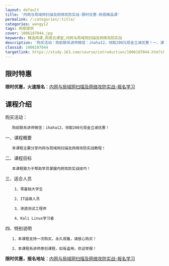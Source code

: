 ```yaml
---
layout: default
title: '内网与局域网扫描及网络攻防实战-限时优惠-网易精品课'
permalink: /:categories/:title/
categories: wangyi2
tags: 网易提供
cover: 1006187044.jpg
keywords: 精选网课,网易云课堂,内网与局域网扫描及网络攻防实战
description: '购买活动：购前联系讲师微信：ihaha12，领取200元现金立减优惠！一、课程概要本课程主要分享内网与局域网扫描及网络攻'
classid: 1006187044
targetlink: https://study.163.com/course/introduction/1006187044.htm?share=1&shareId=1025206652&utm_campaign=share&utm_medium=iphoneShare&utm_source=&utm_u=1025206652
---
```


## 限时特惠

**限时优惠，火速报名**：[内网与局域网扫描及网络攻防实战-报名学习](https://study.163.com/course/introduction/1006187044.htm?share=1&shareId=1025206652&utm_campaign=share&utm_medium=iphoneShare&utm_source=&utm_u=1025206652)

## 课程介绍

购买活动：

       购前联系讲师微信：ihaha12，领取200元现金立减优惠！

一、课程概要

       本课程主要分享内网与局域网扫描及网络攻防实战教程！

二、课程目标

       本课程致力于帮助学员掌握内网攻防实战技巧！

三、适合人员

        1、零基础大学生

        2、IT运维人员

        3、渗透测试工程师

        4、Kali Linux学习者

四、特别说明

       1、本课程支持一次购买，永久观看，请放心购买！

       2、本课程系讲师原创课程，如有盗用，欢迎举报！

**限时优惠，报名地址**：[内网与局域网扫描及网络攻防实战-报名学习](https://study.163.com/course/introduction/1006187044.htm?share=1&shareId=1025206652&utm_campaign=share&utm_medium=iphoneShare&utm_source=&utm_u=1025206652)

